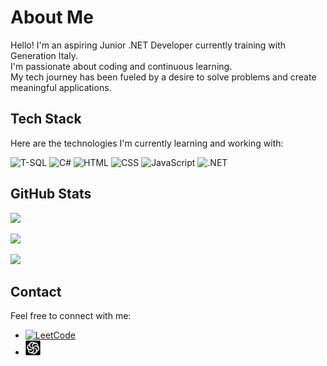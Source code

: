 # About Me

Hello! I'm an aspiring Junior .NET Developer currently training with Generation Italy.  
I'm passionate about coding and continuous learning.  
My tech journey has been fueled by a desire to solve problems and create meaningful applications.

## Tech Stack

Here are the technologies I'm currently learning and working with:

![T-SQL](https://img.shields.io/badge/-T--SQL-blue?logo=microsoft-sql-server&logoColor=white)
![C#](https://img.shields.io/badge/-C%23-blue?logo=c-sharp&logoColor=white)
![HTML](https://img.shields.io/badge/-HTML5-orange?logo=html5&logoColor=white)
![CSS](https://img.shields.io/badge/-CSS3-blue?logo=css3&logoColor=white)
![JavaScript](https://img.shields.io/badge/-JavaScript-yellow?logo=javascript&logoColor=white)
![.NET](https://img.shields.io/badge/-.NET-purple?logo=.net&logoColor=white)

## GitHub Stats
![](https://github-readme-streak-stats.herokuapp.com/?user=LucaCiardi&theme=dark&hide_border=false)

![](https://github-readme-stats.vercel.app/api?username=LucaCiardi&theme=dark&hide_border=false&include_all_commits=true&count_private=true)

![](https://github-readme-stats.vercel.app/api/top-langs/?username=LucaCiardi&theme=dark&hide_border=false&include_all_commits=true&count_private=true&layout=compact)


## Contact

Feel free to connect with me:

- [<img src="https://upload.wikimedia.org/wikipedia/commons/1/19/LeetCode_logo_black.png" alt="LeetCode" height="24" style="border: none;">](https://leetcode.com/u/lxcIe07WlR/)
- [<img src="https://raw.githubusercontent.com/codewars/branding/master/logo-black.svg" alt="Codewars" height="24" style="border: none;">](https://www.codewars.com/users/calon96)
